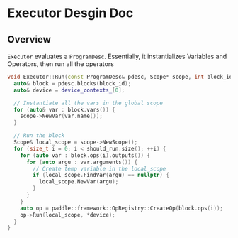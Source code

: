 # Executor Desgin Doc

## Overview

`Executor` evaluates a `ProgramDesc`. Essentially, it instantializes Variables and Operators, then run all the operators

```c++
void Executor::Run(const ProgramDesc& pdesc, Scope* scope, int block_id) {
  auto& block = pdesc.blocks(block_id);
  auto& device = device_contexts_[0];

  // Instantiate all the vars in the global scope
  for (auto& var : block.vars()) {
    scope->NewVar(var.name());
  }

  // Run the block
  Scope& local_scope = scope->NewScope();
  for (size_t i = 0; i < should_run.size(); ++i) {
    for (auto var : block.ops(i).outputs()) {
      for (auto argu : var.arguments()) {
        // Create temp variable in the local_scope
        if (local_scope.FindVar(argu) == nullptr) {
          local_scope.NewVar(argu);
        }
      }
    }
    auto op = paddle::framework::OpRegistry::CreateOp(block.ops(i));
    op->Run(local_scope, *device);
  }
}
```
